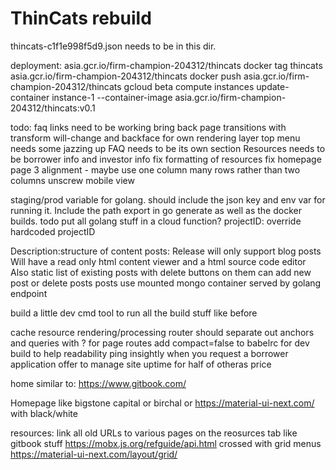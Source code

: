 # ThinCats rebuild
thincats-c1f1e998f5d9.json needs to be in this dir.

deployment:
asia.gcr.io/firm-champion-204312/thincats
docker tag thincats asia.gcr.io/firm-champion-204312/thincats
docker push asia.gcr.io/firm-champion-204312/thincats
gcloud beta compute instances update-container instance-1 --container-image asia.gcr.io/firm-champion-204312/thincats:v0.1

todo:
faq links need to be working
bring back page transitions with transform will-change and backface for own rendering layer
top menu needs some jazzing up
FAQ needs to be its own section
Resources needs to be borrower info and investor info
fix formatting of resources
fix homepage page 3 alignment - maybe use one column many rows rather than two columns
unscrew mobile view

staging/prod variable for golang. should include the json key and env var for running it. Include the path export in go generate as well as the docker builds.
todo put all golang stuff in a cloud function?
projectID: override hardcoded projectID

Description:structure of content posts:
Release will only support blog posts
Will have a read only html content viewer and a html source code editor
Also static list of existing posts with delete buttons on them
can add new post or delete posts
posts use mounted mongo container served by golang endpoint

build a little dev cmd tool to run all the build stuff like before

cache resource rendering/processing
router should separate out anchors and queries with ? for page routes
add compact=false to babelrc for dev build to help readability
ping insightly when you request a borrower application
offer to manage site uptime for half of otheras price

home similar to:
https://www.gitbook.com/

Homepage like bigstone capital or birchal 
or 
https://material-ui-next.com/
with black/white

resources:
link all old URLs to various pages on the reosurces tab
like gitbook stuff
https://mobx.js.org/refguide/api.html
crossed with grid menus
https://material-ui-next.com/layout/grid/


